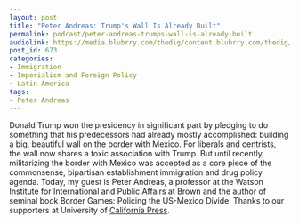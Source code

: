 ```yaml
---
layout: post
title: "Peter Andreas: Trump's Wall Is Already Built"
permalink: podcast/peter-andreas-trumps-wall-is-already-built
audiolink: https://media.blubrry.com/thedig/content.blubrry.com/thedig/The_Dig_-_EP_28_-_Andreas.mp3
post_id: 673
categories: 
- Immigration
- Imperialism and Foreign Policy
- Latin America
tags: 
- Peter Andreas
---
```


Donald Trump won the presidency in significant part by pledging to do something that his predecessors had already mostly accomplished: building a big, beautiful wall on the border with Mexico. For liberals and centrists, the wall now shares a toxic association with Trump. But until recently, militarizing the border with Mexico was accepted as a core piece of the commonsense, bipartisan establishment immigration and drug policy agenda. Today, my guest is Peter Andreas, a professor at the Watson Institute for International and Public Affairs at Brown and the author of seminal book Border Games: Policing the US-Mexico Divide. Thanks to our supporters at University of [California Press](https://www.ucpress.edu/).